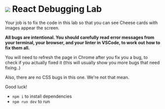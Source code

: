 # ![](https://ga-dash.s3.amazonaws.com/production/assets/logo-9f88ae6c9c3871690e33280fcf557f33.png) React Debugging Lab

Your job is to fix the code in this lab so that you can see Cheese cards with images appear the screen.

**All bugs are intentional. You should carefully read error messages from your terminal, your browser, and your linter in VSCode, to work out how to fix them all.**

You will need to refresh the page in Chrome after you fix you a bug, to check if you actually fixed it (this will usually show you more bugs that need fixing..)

Also, there are no CSS bugs in this one. We're not that mean.

Good luck!

- `npm i` to install dependencies
- `npm run dev` to run
